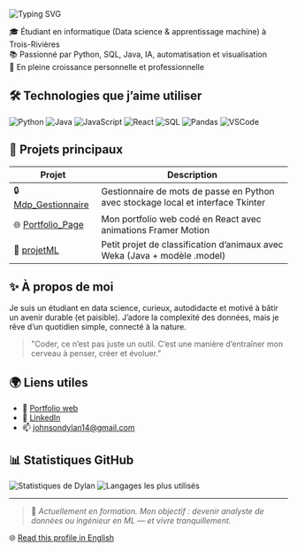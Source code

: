 <img src="https://readme-typing-svg.herokuapp.com?font=Fira+Code&size=22&pause=1000&color=F7F7F7&width=435&lines=Salut%2C+je+suis+Dylan+Johnson" alt="Typing SVG" />

🎓 Étudiant en informatique (Data science & apprentissage machine) à Trois-Rivières  
📚 Passionné par Python, SQL, Java, IA, automatisation et visualisation  
🌱 En pleine croissance personnelle et professionnelle


## 🛠️ Technologies que j’aime utiliser

![Python](https://img.shields.io/badge/-Python-3776AB?style=flat&logo=python&logoColor=white)
![Java](https://img.shields.io/badge/-Java-007396?style=flat&logo=java&logoColor=white)
![JavaScript](https://img.shields.io/badge/-JavaScript-F7DF1E?style=flat&logo=javascript&logoColor=black)
![React](https://img.shields.io/badge/-React-61DAFB?style=flat&logo=react&logoColor=black)
![SQL](https://img.shields.io/badge/-SQL-003B57?style=flat&logo=mysql&logoColor=white)
![Pandas](https://img.shields.io/badge/-Pandas-150458?style=flat&logo=pandas)
![VSCode](https://img.shields.io/badge/-VSCode-007ACC?style=flat&logo=visualstudiocode&logoColor=white)



## 📌 Projets principaux

| Projet | Description |
|--------|-------------|
| 🔒 [Mdp_Gestionnaire](https://github.com/Cuplan/Mdp_Gestionnaire) | Gestionnaire de mots de passe en Python avec stockage local et interface Tkinter |
| 🌐 [Portfolio_Page](https://github.com/Cuplan/Portfolio_Page) | Mon portfolio web codé en React avec animations Framer Motion |
| 🤖 [projetML](https://github.com/Cuplan/projetML) | Petit projet de classification d’animaux avec Weka (Java + modèle .model) |



## ✨ À propos de moi

Je suis un étudiant en data science, curieux, autodidacte et motivé à bâtir un avenir durable (et paisible). J’adore la complexité des données, mais je rêve d’un quotidien simple, connecté à la nature.

> "Coder, ce n’est pas juste un outil. C’est une manière d’entraîner mon cerveau à penser, créer et évoluer."



## 🌍 Liens utiles

- 🔗 [Portfolio web](https://dylan-johnson-dev.vercel.app)
- 💼 [LinkedIn](https://www.linkedin.com/in/dylan-johnson-447681280/)
- 📫 johnsondylan14@gmail.com



## 📊 Statistiques GitHub

![Statistiques de Dylan](https://github-readme-stats.vercel.app/api?username=Cuplan&show_icons=true&theme=react)
![Langages les plus utilisés](https://github-readme-stats.vercel.app/api/top-langs/?username=Cuplan&layout=compact&theme=react)

---

> 🎯 *Actuellement en formation. Mon objectif : devenir analyste de données ou ingénieur en ML — et vivre tranquillement.*
> 
🌐 [Read this profile in English](README.md)
